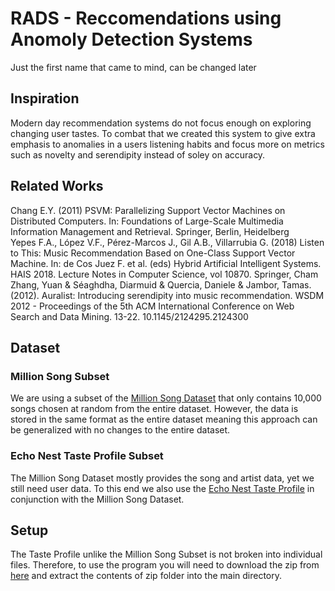 # RADS - Reccomendations using Anomoly Detection Systems
Just the first name that came to mind, can be changed later
## Inspiration
Modern day recommendation systems do not focus enough on exploring changing user tastes. To combat that we created this system to give extra emphasis to anomalies in a users listening habits and focus more on metrics such as novelty and serendipity instead of soley on accuracy.
## Related Works
Chang E.Y. (2011) PSVM: Parallelizing Support Vector Machines on Distributed Computers. In: Foundations of Large-Scale Multimedia Information Management and Retrieval. Springer, Berlin, Heidelberg  
Yepes F.A., López V.F., Pérez-Marcos J., Gil A.B., Villarrubia G. (2018) Listen to This: Music Recommendation Based on One-Class Support Vector Machine. In: de Cos Juez F. et al. (eds) Hybrid Artificial Intelligent Systems. HAIS 2018. Lecture Notes in Computer Science, vol 10870. Springer, Cham  
Zhang, Yuan & Séaghdha, Diarmuid & Quercia, Daniele & Jambor, Tamas. (2012). Auralist:     Introducing serendipity into music recommendation. WSDM 2012 - Proceedings of the 5th  ACM International Conference on Web Search and Data Mining. 13-22. 10.1145/2124295.2124300   
## Dataset
### Million Song Subset
We are using a subset of the [Million Song Dataset](http://millionsongdataset.com/) that only contains 10,000 songs chosen at random from the entire dataset. However, the data is stored in the same format as the entire dataset meaning this approach can be generalized with no changes to the entire dataset. 
### Echo Nest Taste Profile Subset
The Million Song Dataset mostly provides the song and artist data, yet we still need user data. To this end we also use the [Echo Nest Taste Profile](http://millionsongdataset.com/tasteprofile/) in conjunction with the Million Song Dataset.
## Setup
The Taste Profile unlike the Million Song Subset is not broken into individual files. Therefore, to use the program you will need to download the zip from [here](http://millionsongdataset.com/sites/default/files/challenge/train_triplets.txt.zip) and extract the contents of zip folder into the main directory. 
